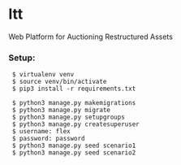 # ltt
Web Platform for Auctioning Restructured Assets

### Setup:

     $ virtualenv venv
     $ source venv/bin/activate
     $ pip3 install -r requirements.txt
     
     $ python3 manage.py makemigrations
     $ python3 manage.py migrate
     $ python3 manage.py setupgroups
     $ python3 manage.py createsuperuser
     $ username: flex
     $ password: password
     $ python3 manage.py seed scenario1
     $ python3 manage.py seed scenario2

     
     
